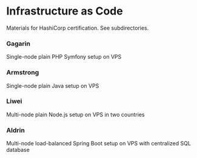 # Infrastructure as Code
Materials for HashiCorp certification. See subdirectories.

### Gagarin
Single-node plain PHP Symfony setup on VPS

### Armstrong
Single-node plain Java setup on VPS

### Liwei
Multi-node plain Node.js setup on VPS in two countries

### Aldrin
Multi-node load-balanced Spring Boot setup on VPS with centralized SQL database
